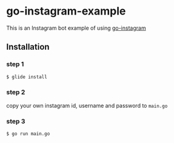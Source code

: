 # go-instagram-example

This is an Instagram bot example of using [go-instagram](https://github.com/hieven/go-instagram)

## Installation

### step 1

```sh
$ glide install
```

### step 2

copy your own instagram id, username and password to `main.go`

### step 3

```sh
$ go run main.go
```